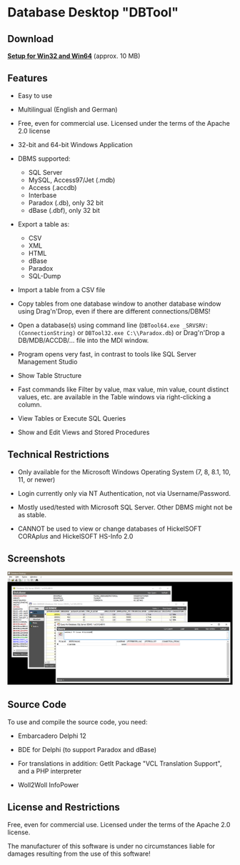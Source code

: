 # Database Desktop "DBTool"

## Download

**[Setup for Win32 and Win64](https://github.com/hickelsoft/dbtool/raw/main/Distribution/DBTool_Setup.exe)** (approx. 10 MB)

## Features

- Easy to use

- Multilingual (English and German)

- Free, even for commercial use. Licensed under the terms of the Apache 2.0 license

- 32-bit and 64-bit Windows Application

- DBMS supported:

	* SQL Server
	* MySQL, Access97/Jet (.mdb)
	* Access (.accdb)
	* Interbase
	* Paradox (.db), only 32 bit
	* dBase (.dbf), only 32 bit

- Export a table as:

	* CSV
	* XML
	* HTML
	* dBase
	* Paradox
	* SQL-Dump

- Import a table from a CSV file

- Copy tables from one database window to another database window using Drag'n'Drop, even if there are different connections/DBMS!

- Open a database(s) using command line (`DBTool64.exe _SRVSRV:(ConnectionString)` or `DBTool32.exe C:\\Paradox.db`) or Drag'n'Drop a DB/MDB/ACCDB/... file into the MDI window.

- Program opens very fast, in contrast to tools like SQL Server Management Studio

- Show Table Structure

- Fast commands like Filter by value, max value, min value, count distinct values, etc. are available in the Table windows via right-clicking a column.

- View Tables or Execute SQL Queries

- Show and Edit Views and Stored Procedures

## Technical Restrictions

- Only available for the Microsoft Windows Operating System (7, 8, 8.1, 10, 11, or newer)

- Login currently only via NT Authentication, not via Username/Password.

- Mostly used/tested with Microsoft SQL Server. Other DBMS might not be as stable.

- CANNOT be used to view or change databases of HickelSOFT CORA*plus* and HickelSOFT HS-Info 2.0

## Screenshots

![Database Desktop](https://raw.githubusercontent.com/hickelsoft/dbtool/main/DBTool/Private/DBTool%20Screenshot.png)

## Source Code

To use and compile the source code, you need:

- Embarcadero Delphi 12

- BDE for Delphi (to support Paradox and dBase)

- For translations in addition: GetIt Package "VCL Translation Support", and a PHP interpreter

- Woll2Woll InfoPower

## License and Restrictions

Free, even for commercial use. Licensed under the terms of the Apache 2.0 license.

The manufacturer of this software is under no circumstances liable for damages resulting from the use of this software!
